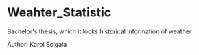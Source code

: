 # Weahter_Statistic
Bachelor's thesis, which it looks historical information of weather

Author: Karol Ścigała
